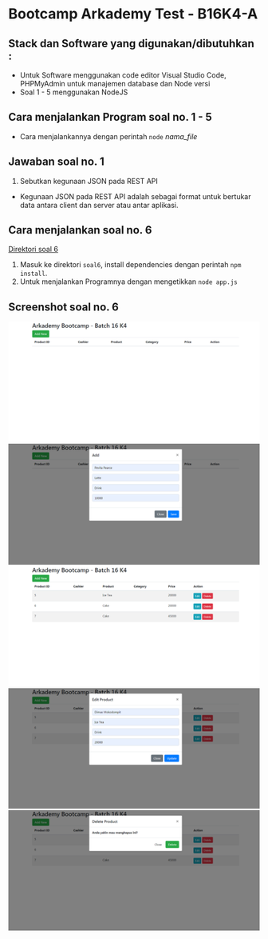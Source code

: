 # Bootcamp Arkademy Test - B16K4-A
## Stack dan Software yang digunakan/dibutuhkan :
* Untuk Software menggunakan code editor Visual Studio Code, PHPMyAdmin untuk manajemen database dan Node versi
* Soal 1 - 5 menggunakan NodeJS

## Cara menjalankan Program soal no. 1 - 5
* Cara menjalankannya dengan perintah ```node``` *nama_file*

## Jawaban soal no. 1
1. Sebutkan kegunaan JSON pada REST API
* Kegunaan JSON pada REST API adalah sebagai format untuk bertukar data antara client dan server atau antar aplikasi.

## Cara menjalankan soal no. 6
[Direktori soal 6](https://github.com/dimasdompit/arkademy-B16K4/tree/master/soal6)
1. Masuk ke direktori ```soal6```, install dependencies dengan perintah ```npm install```.
2. Untuk menjalankan Programnya dengan mengetikkan ```node app.js```

## Screenshot soal no. 6

![Image of soal6](https://github.com/dimasdompit/arkademy-B16K4/blob/master/soal6/screenshot/img1.png)
![Image of soal6](https://github.com/dimasdompit/arkademy-B16K4/blob/master/soal6/screenshot/img2.png)
![Image of soal6](https://github.com/dimasdompit/arkademy-B16K4/blob/master/soal6/screenshot/img3.png)
![Image of soal6](https://github.com/dimasdompit/arkademy-B16K4/blob/master/soal6/screenshot/img4.png)
![Image of soal6](https://github.com/dimasdompit/arkademy-B16K4/blob/master/soal6/screenshot/img5.png)
